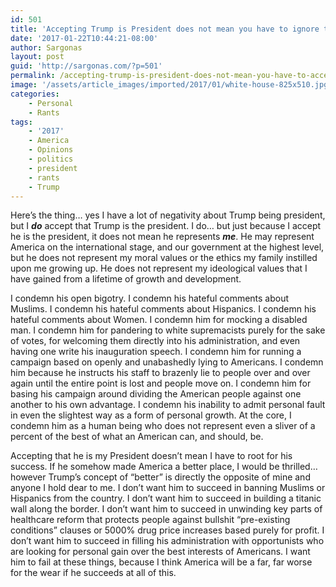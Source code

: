 ```yaml
---
id: 501
title: 'Accepting Trump is President does not mean you have to ignore that he is a terrible person.'
date: '2017-01-22T10:44:21-08:00'
author: Sargonas
layout: post
guid: 'http://sargonas.com/?p=501'
permalink: /accepting-trump-is-president-does-not-mean-you-have-to-accept-he-is-a-terrible-person/
image: '/assets/article_images/imported/2017/01/white-house-825x510.jpg'
categories:
    - Personal
    - Rants
tags:
    - '2017'
    - America
    - Opinions
    - politics
    - president
    - rants
    - Trump
---
```


Here’s the thing… yes I have a lot of negativity about Trump being president, but I ***do*** accept that Trump is the president. I do… but just because I accept he is the president, it does not mean he represents ***me***. He may represent America on the international stage, and our government at the highest level, but he does not represent my moral values or the ethics my family instilled upon me growing up. He does not represent my ideological values that I have gained from a lifetime of growth and development.

I condemn his open bigotry. I condemn his hateful comments about Muslims. I condemn his hateful comments about Hispanics. I condemn his hateful comments about Women. I condemn him for mocking a disabled man. I condemn him for pandering to white supremacists purely for the sake of votes, for welcoming them directly into his administration, and even having one write his inauguration speech. I condemn him for running a campaign based on openly and unabashedly lying to Americans. I condemn him because he instructs his staff to brazenly lie to people over and over again until the entire point is lost and people move on. I condemn him for basing his campaign around dividing the American people against one another to his own advantage. I condemn his inability to admit personal fault in even the slightest way as a form of personal growth. At the core, I condemn him as a human being who does not represent even a sliver of a percent of the best of what an American can, and should, be.

Accepting that he is my President doesn’t mean I have to root for his success. If he somehow made America a better place, I would be thrilled… however Trump’s concept of “better” is directly the opposite of mine and anyone I hold dear to me. I don’t want him to succeed in banning Muslims or Hispanics from the country. I don’t want him to succeed in building a titanic wall along the border. I don’t want him to succeed in unwinding key parts of healthcare reform that protects people against bullshit “pre-existing conditions” clauses or 5000% drug price increases based purely for profit. I don’t want him to succeed in filling his administration with opportunists who are looking for personal gain over the best interests of Americans. I want him to fail at these things, because I think America will be a far, far worse for the wear if he succeeds at all of this.